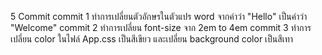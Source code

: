 5 Commit
commit 1 ทำการเปลี่ยนตัวอักษรในตัวแปร word จากคำว่า "Hello" เป็นคำว่า "Welcome"
commit 2 ทำการเปลี่ยน font-size จาก 2em to 4em
commit 3 ทำการเปลี่ยน color ในไฟล์ App.css เป็นสีเขียว และเปลี่ยน background color เป็นสีเทา
